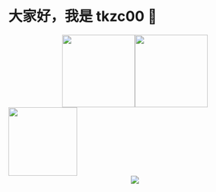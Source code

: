 # 大家好，我是 tkzc00 👋

<div align="center"><img src="https://github-readme-stats.vercel.app/api/top-langs/?username=zktkzc&layout=compact&locale=cn" height=145/></span><span><img src="https://github-readme-stats.vercel.app/api?username=zktkzc&count_private=true&show_icons=true&locale=cn" height=145/></div>

<img align="" height="137px" src="https://github-readme-stats.vercel.app/api?username=zktkzc&show_icons=true&include_all_commits=true&line_height=21&locale=cn" />

<div align="center"> <img src="https://github-readme-streak-stats.herokuapp.com/?user=zktkzc" /> </div>
